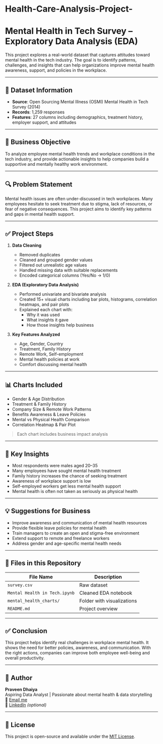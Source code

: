 # Health-Care-Analysis-Project-
#  Mental Health in Tech Survey – Exploratory Data Analysis (EDA)

This project explores a real-world dataset that captures attitudes toward mental health in the tech industry. The goal is to identify patterns, challenges, and insights that can help organizations improve mental health awareness, support, and policies in the workplace.

---

## 📁 Dataset Information

- **Source**: Open Sourcing Mental Illness (OSMI) Mental Health in Tech Survey (2014)
- **Records**: 1,259 responses
- **Features**: 27 columns including demographics, treatment history, employer support, and attitudes

---

## 🎯 Business Objective

To analyze employee mental health trends and workplace conditions in the tech industry, and provide actionable insights to help companies build a supportive and mentally healthy work environment.

---

## 🔍 Problem Statement

Mental health issues are often under-discussed in tech workplaces. Many employees hesitate to seek treatment due to stigma, lack of resources, or fear of negative consequences. This project aims to identify key patterns and gaps in mental health support.

---

## ✅ Project Steps

1. **Data Cleaning**  
   - Removed duplicates  
   - Cleaned and grouped gender values  
   - Filtered out unrealistic age values  
   - Handled missing data with suitable replacements  
   - Encoded categorical columns (Yes/No → 1/0)

2. **EDA (Exploratory Data Analysis)**  
   - Performed univariate and bivariate analysis  
   - Created 15+ visual charts including bar plots, histograms, correlation heatmaps, and pair plots  
   - Explained each chart with:
     - Why it was used  
     - What insights it gave  
     - How those insights help business

3. **Key Features Analyzed**  
   - Age, Gender, Country  
   - Treatment, Family History  
   - Remote Work, Self-employment  
   - Mental health policies at work  
   - Comfort discussing mental health  

---

## 📊 Charts Included

- Gender & Age Distribution  
- Treatment & Family History  
- Company Size & Remote Work Patterns  
- Benefits Awareness & Leave Policies  
- Mental vs Physical Health Comparison  
- Correlation Heatmap & Pair Plot  
> Each chart includes business impact analysis

---

## 🧠 Key Insights

- Most respondents were males aged 20–35  
- Many employees have sought mental health treatment  
- Family history increases the chance of seeking treatment  
- Awareness of workplace support is low  
- Self-employed workers get less mental health support  
- Mental health is often not taken as seriously as physical health

---

## 💡 Suggestions for Business

- Improve awareness and communication of mental health resources  
- Provide flexible leave policies for mental health  
- Train managers to create an open and stigma-free environment  
- Extend support to remote and freelance workers  
- Address gender and age-specific mental health needs

---

## 📎 Files in this Repository

| File Name                     | Description |
|------------------------------|-------------|
| `survey.csv`                 | Raw dataset |
| `Mental Health in Tech.ipynb` | Cleaned EDA notebook |
| `mental_health_charts/`      | Folder with visualizations |
| `README.md`                  | Project overview |

---

## ✅ Conclusion

This project helps identify real challenges in workplace mental health. It shows the need for better policies, awareness, and communication. With the right actions, companies can improve both employee well-being and overall productivity.

---

## 📌 Author

**Praveen Dhaiya**  
Aspiring Data Analyst | Passionate about mental health & data storytelling  
📧 [Email me](mailto:your.email@example.com)  
🔗 [LinkedIn](https://www.linkedin.com/) *(optional)*

---

## 📖 License

This project is open-source and available under the [MIT License](LICENSE).
